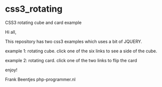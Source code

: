 css3_rotating
=============

CSS3 rotating cube and card example


Hi all,

This repository has two css3 examples which uses a bit of JQUERY.


example 1:
rotating cube. click one of the six links to see a side of the cube.


example 2:
rotating card. click one of the two links to flip the card


enjoy!

Frank Beentjes
php-programmer.nl
